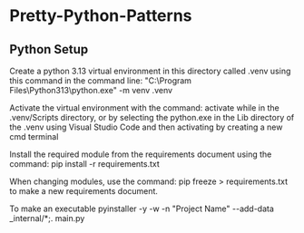 # Pretty-Python-Patterns

## Python Setup
Create a python 3.13 virtual environment in this directory called .venv using this command in the command line:
"C:\Program Files\Python313\python.exe" -m venv .venv

Activate the virtual environment with the command: activate while in the .venv/Scripts directory, or by selecting the python.exe in the Lib directory of the .venv using Visual Studio Code and then activating by creating a new cmd terminal

Install the required module from the requirements document using the command:
pip install -r requirements.txt

When changing modules, use the command:
pip freeze > requirements.txt
to make a new requirements document.

To make an executable
pyinstaller -y -w -n "Project Name" --add-data _internal/*;. main.py
